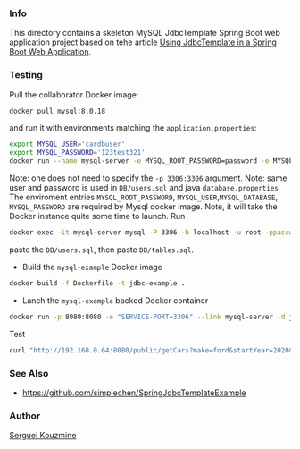 ### Info

This directory contains a skeleton MySQL JdbcTemplate Spring Boot web application project based on tehe article [Using JdbcTemplate in a Spring Boot Web Application](https://www.codeproject.com/Articles/1269020/Using-JdbcTemplate-in-a-Spring-Boot-Web-Applicatio).

### Testing

Pull the collaborator Docker image:

```sh
docker pull mysql:8.0.18
```
and run it with environments matching the `application.properties`:
```sh
export MYSQL_USER='cardbuser'
export MYSQL_PASSWORD='123test321'
docker run --name mysql-server -e MYSQL_ROOT_PASSWORD=password -e MYSQL_USER=$MYSQL_USER -e MYSQL_DATABASE=test -e MYSQL_PASSWORD=$MYSQL_PASSWORD -d mysql:8.0.18
```
Note: one does not need to specify the `-p 3306:3306` argument.  Note: same user and password is used in `DB/users.sql` and java `database.properties`
The enviroment entries `MYSQL_ROOT_PASSWORD`, `MYSQL_USER`,`MYSQL_DATABASE`, `MYSQL_PASSWORD` are required by Mysql docker image.
Note, it will take the Docker instance  quite some time to launch.
Run
```sh
docker exec -it mysql-server mysql -P 3306 -h localhost -u root -ppassword
```
paste the `DB/users.sql`, then paste `DB/tables.sql`. 

* Build the `mysql-example` Docker image
```sh
docker build -f Dockerfile -t jdbc-example .
```
* Lanch the `mysql-example` backed Docker container
```sh
docker run -p 8080:8080 -e "SERVICE-PORT=3306" --link mysql-server -d jdbc-example
```
Test 
```sh
curl "http://192.168.0.64:8080/public/getCars?make=ford&startYear=2020&endYear=2020"
```
### See Also
 * https://github.com/simplechen/SpringJdbcTemplateExample

### Author
[Serguei Kouzmine](kouzmine_serguei@yahoo.com)

